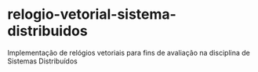 # relogio-vetorial-sistema-distribuidos
Implementação de relógios vetoriais para fins de avaliação na disciplina de Sistemas Distribuídos 
